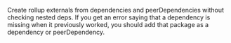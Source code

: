 Create rollup externals from dependencies and peerDependencies without checking nested deps. If you get an error saying that a dependency is missing when it previously worked, you should add that package as a dependency or peerDependency.
